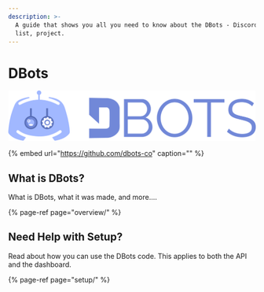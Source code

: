 ```yaml
---
description: >-
  A guide that shows you all you need to know about the DBots - Discord bot
  list, project.
---
```


# DBots

![DBots - Find the Best Discord Bots](../../.gitbook/assets/image%20%2840%29.png)

{% embed url="https://github.com/dbots-co" caption="" %}

## What is DBots?

What is DBots, what it was made, and more....

{% page-ref page="overview/" %}

## Need Help with Setup?

Read about how you can use the DBots code. This applies to both the API and the dashboard.

{% page-ref page="setup/" %}

